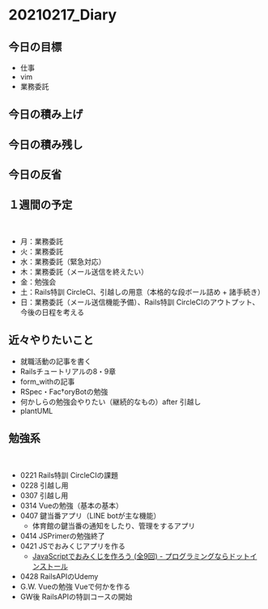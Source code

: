 # 20210217_Diary

## 今日の目標

- 仕事
- vim
- 業務委託

## 今日の積み上げ

## 今日の積み残し

## 今日の反省

## １週間の予定
​
- 月：業務委託
- 火：業務委託
- 水：業務委託（緊急対応）
- 木：業務委託（メール送信を終えたい）
- 金：勉強会
- 土：Rails特訓 CircleCI、引越しの用意（本格的な段ボール詰め + 諸手続き）
- 日：業務委託（メール送信機能予備）、Rails特訓 CircleCIのアウトプット、今後の日程を考える

## 近々やりたいこと

- 就職活動の記事を書く
- Railsチュートリアルの8・9章
- form_withの記事
- RSpec・Fac†oryBotの勉強
- 何かしらの勉強会やりたい（継続的なもの）after 引越し
- plantUML

## 勉強系
​
- 0221 Rails特訓 CircleCIの課題
- 0228 引越し用
- 0307 引越し用
- 0314 Vueの勉強（基本の基本）
- 0407 鍵当番アプリ（LINE botが主な機能）
  - 体育館の鍵当番の通知をしたり、管理をするアプリ
- 0414 JSPrimerの勉強終了
- 0421 JSでおみくじアプリを作る
  - [JavaScriptでおみくじを作ろう \(全9回\) \- プログラミングならドットインストール](https://dotinstall.com/lessons/omikuji_js_v5)
- 0428 RailsAPIのUdemy
- G.W. Vueの勉強 Vueで何かを作る
- GW後 RailsAPIの特訓コースの開始
